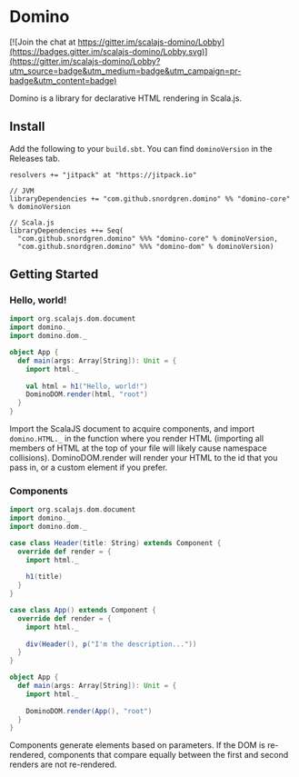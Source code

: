 # Domino

[![Join the chat at https://gitter.im/scalajs-domino/Lobby](https://badges.gitter.im/scalajs-domino/Lobby.svg)](https://gitter.im/scalajs-domino/Lobby?utm_source=badge&utm_medium=badge&utm_campaign=pr-badge&utm_content=badge)

Domino is a library for declarative HTML rendering in Scala.js.

## Install
Add the following to your `build.sbt`. You can find `dominoVersion` in the Releases
tab.

	resolvers += "jitpack" at "https://jitpack.io"
	
	// JVM
	libraryDependencies += "com.github.snordgren.domino" %% "domino-core" % dominoVersion

	// Scala.js
    libraryDependencies ++= Seq(
      "com.github.snordgren.domino" %%% "domino-core" % dominoVersion,
      "com.github.snordgren.domino" %%% "domino-dom" % dominoVersion)
      
## Getting Started
### Hello, world!
```scala
import org.scalajs.dom.document
import domino._
import domino.dom._

object App {
  def main(args: Array[String]): Unit = {
    import html._
    
    val html = h1("Hello, world!")
    DominoDOM.render(html, "root")
  }
}
```

Import the ScalaJS document to acquire components, and import `domino.HTML._` in the
function where you render HTML (importing all members of HTML at the top of your file
will likely cause namespace collisions). DominoDOM.render will render your HTML to the
id that you pass in, or a custom element if you prefer.

### Components

```scala
import org.scalajs.dom.document
import domino._
import domino.dom._

case class Header(title: String) extends Component {
  override def render = {
    import html._
    
    h1(title)
  }
}

case class App() extends Component {
  override def render = {
    import html._
    
    div(Header(), p("I'm the description..."))
  }
}

object App {
  def main(args: Array[String]): Unit = {
    import html._
    
    DominoDOM.render(App(), "root")
  }
}
```

Components generate elements based on parameters. If the DOM is re-rendered,
components that compare equally between the first and second renders are not
re-rendered.
